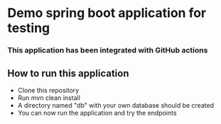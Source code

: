 # Demo spring boot application for testing

### This application has been integrated with GitHub actions

## How to run this application

* Clone this repository
* Run mvn clean install 
* A directory named "db" with your own database should be created
* You can now run the application and try the endpoints